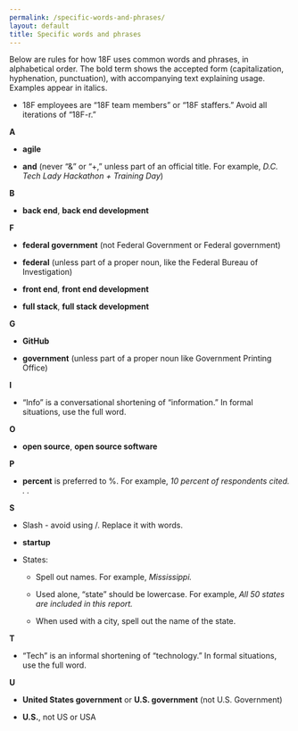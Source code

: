 ```yaml
---
permalink: /specific-words-and-phrases/
layout: default
title: Specific words and phrases
---
```

Below are rules for how 18F uses common words and phrases, in
alphabetical order. The bold term shows the accepted form
(capitalization, hyphenation, punctuation), with accompanying text
explaining usage. Examples appear in italics.

-   18F employees are “18F team members” or “18F staffers.” Avoid all iterations of “18F-r.”

**A**

-   **agile**

-   **and** (never “&” or “+,” unless part of an official title. For example, *D.C. Tech Lady Hackathon + Training Day*)

**B**

-   **back end**, **back end development**

**F**

-   **federal government** (not Federal Government or Federal government)

-   **federal** (unless part of a proper noun, like the Federal Bureau of Investigation)

-   **front end**, **front end development**

-   **full stack**, **full stack development**

**G**

-   **GitHub**

-   **government** (unless part of a proper noun like Government Printing Office)

**I**

-   “Info” is a conversational shortening of “information.” In formal situations, use the full word.

**O**

-   **open source**, **open source software**

**P**

-   **percent** is preferred to %. For example, *10 percent of respondents cited. . .*

**S**

-   Slash - avoid using /. Replace it with words.

-   **startup**

-   States:

    -   Spell out names. For example, *Mississippi.*

    -   Used alone, “state” should be lowercase. For example, *All 50 states are included in this report.*

    -   When used with a city, spell out the name of the state.

**T**

-   “Tech” is an informal shortening of “technology.” In formal situations, use the full word.

**U**

-   **United States government** or **U.S. government** (not U.S. Government)

-   **U.S.**, not US or USA
